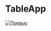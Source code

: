# TableApp
[![Превью](https://media.giphy.com/media/MBff4xxo9C70ggLmgg/giphy.gif "Превью")](https://media.giphy.com/media/MBff4xxo9C70ggLmgg/giphy.gif "Превью")
